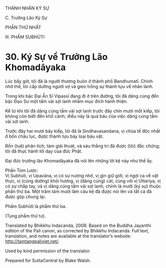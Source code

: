 THÁNH NHÂN KÝ SỰ

C. Trưởng Lão Ký Sự

PHẦN THỨ NHẤT

III. PHẨM SUBHŪTI

# 30\. Ký Sự về Trưởng Lão Khomadāyaka

Lúc bấy giờ, tôi đã là người thương buôn ở thành phố Bandhumatī. Chính nhờ thế, tôi cấp dưỡng người vợ và gieo trồng sự thành tựu về nhân lành.

Trong khi bậc Đại Ẩn Sĩ Vipassī đang đi ở trên đường, tôi đã dâng cúng đến bậc Đạo Sư một tấm vải sợi lanh nhằm mục đích hành thiện.

Kể từ khi tôi đã dâng cúng tấm vải sợi lanh trước đây chín mươi mốt kiếp, tôi không còn biết đến khổ cảnh; điều này là quả báu của việc dâng cúng tấm vải sợi lanh.

Trước đây hai mươi bảy kiếp, tôi đã là Sindhavasandana, vị chúa tể độc nhất ở bốn châu lục, được thành tựu bảy loại báu vật.

Bốn (tuệ) phân tích, tám giải thoát, và sáu thắng trí đã được (tôi) đắc chứng; tôi đã thực hành lời dạy của đức Phật.

Đại đức trưởng lão Khomadāyaka đã nói lên những lời kệ này như thế ấy.

Phần Tóm Lược:  
Vị Subhūti, vị Upavāna, vị có sự nương nhờ, vị gìn giữ giới, vị ngợi ca về vật thực, vị (cúng dường) khói hương, vị (dâng cúng) cát, cùng với vị Uttariya, vị có sự chắp tay, và vị dâng cúng tấm vải sợi lanh, chính là mười (ký sự) thuộc phần thứ ba. Một trăm tám mươi lăm câu kệ đã được nói lên và tất cả đã được gộp chung lại.

Phẩm Subhūti là phẩm thứ ba.

(Tụng phẩm thứ tư).

Translated by Bhikkhu Indacanda, 2008. Based on the Buddha Jayanthi edition of the Pali canon, as corrected by Bhikkhu Indacanda. Full text, translation, and notes are available at the translator’s website: http://tamtangpaliviet.net/.

Used by kind permission of the translator.

Prepared for SuttaCentral by Blake Walsh.